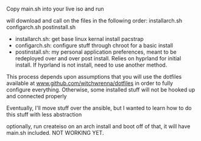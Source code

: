 Copy main.sh into your live iso and run

will download and call on the files in the following order:
installarch.sh
configarch.sh
postinstall.sh

- installarch.sh: get base linux kernal install pacstrap
- configarch.sh: configure stuff through chroot for a basic install
- postinstall.sh: my personal application preferences, meant to be redeployed over and over post install. Relies on hyprland for initial install. If hyprland is not install, need to use another method.

This process depends upon assumptions that you will use the dotfiles available at www.github.com/witchwrenna/dotfiles in order to fully configure everything. Otherwise, some installed stuff will not be hooked up and connected properly

Eventually, I'll move stuff over the ansible, but I wanted to learn how to do this stuff with less abstraction

optionally, run createiso on an arch install and boot off of that, it will have main.sh included. NOT WORKING YET.
